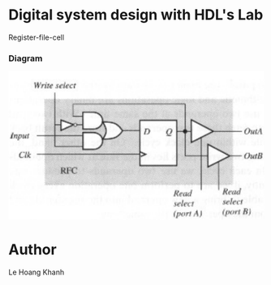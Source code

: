 # Digital system design with HDL's Lab
Register-file-cell

### Diagram
![This is RFC](images/RFC.png)

# Author 
Le Hoang Khanh
